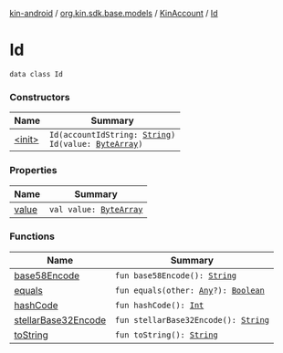 [kin-android](../../../index.md) / [org.kin.sdk.base.models](../../index.md) / [KinAccount](../index.md) / [Id](./index.md)

# Id

`data class Id`

### Constructors

| Name | Summary |
|---|---|
| [&lt;init&gt;](-init-.md) | `Id(accountIdString: `[`String`](https://kotlinlang.org/api/latest/jvm/stdlib/kotlin/-string/index.html)`)`<br>`Id(value: `[`ByteArray`](https://kotlinlang.org/api/latest/jvm/stdlib/kotlin/-byte-array/index.html)`)` |

### Properties

| Name | Summary |
|---|---|
| [value](value.md) | `val value: `[`ByteArray`](https://kotlinlang.org/api/latest/jvm/stdlib/kotlin/-byte-array/index.html) |

### Functions

| Name | Summary |
|---|---|
| [base58Encode](base58-encode.md) | `fun base58Encode(): `[`String`](https://kotlinlang.org/api/latest/jvm/stdlib/kotlin/-string/index.html) |
| [equals](equals.md) | `fun equals(other: `[`Any`](https://kotlinlang.org/api/latest/jvm/stdlib/kotlin/-any/index.html)`?): `[`Boolean`](https://kotlinlang.org/api/latest/jvm/stdlib/kotlin/-boolean/index.html) |
| [hashCode](hash-code.md) | `fun hashCode(): `[`Int`](https://kotlinlang.org/api/latest/jvm/stdlib/kotlin/-int/index.html) |
| [stellarBase32Encode](stellar-base32-encode.md) | `fun stellarBase32Encode(): `[`String`](https://kotlinlang.org/api/latest/jvm/stdlib/kotlin/-string/index.html) |
| [toString](to-string.md) | `fun toString(): `[`String`](https://kotlinlang.org/api/latest/jvm/stdlib/kotlin/-string/index.html) |
